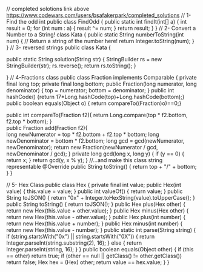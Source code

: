 // completed solotions link above
https://www.codewars.com/users/bsafakerpark/completed_solutions
// 1- Find the odd int 
public class FindOdd {
    public static int findIt(int[] a) {
      int result = 0;
        for (int num : a) {
            result ^= num;
        }
        return result;
    }
}
// 2- Convert a Number to a String!
class Kata {
  public static String numberToString(int num) {
    // Return a string of the number here!
    return Integer.toString(num);
  }
}
// 3- reversed strings
public class Kata {

public static String solution(String str) {
    StringBuilder rs = new StringBuilder(str);
    rs.reverse();
    return rs.toString();
  }

}
// 4-Fractions class
public class Fraction implements Comparable<Fraction>
{ private final long top;
  private final long bottom;
    public Fraction(long numerator, long denominator) {
    top = numerator;
    bottom = denominator;
}
public int hashCode() {return 17*Long.hashCode(top)+Long.hashCode(bottom);}    
public boolean equals(Object o) { return compareTo((Fraction)o)==0;}    
    
   public int compareTo(Fraction f2){ 
    return Long.compare(top * f2.bottom, f2.top * bottom); 
}   
    public Fraction add(Fraction f2){    
    long newNumerator = top * f2.bottom + f2.top * bottom;
    long newDenominator = bottom * f2.bottom;
    long gcd = gcd(newNumerator, newDenominator);
    return new Fraction(newNumerator / gcd, newDenominator / gcd);
}
    private long gcd(long x, long y) {
      if (y == 0) {
      return x;
    }
    return gcd(y, x % y);
    }
    //...and make this class string representable
    @Override
    public String toString() {
        return top + "/" + bottom;
    }
}

// 5- Hex Class 
public class Hex {
    private final int value;
    public Hex(int value) {
        this.value = value;
    }
    public int valueOf() {
        return value;
    }
    public String toJSON() {
        return "0x" + Integer.toHexString(value).toUpperCase();
    }
    public String toString() {
        return toJSON();
    }
    public Hex plus(Hex other) {
        return new Hex(this.value + other.value);
    }
    public Hex minus(Hex other) {
        return new Hex(this.value - other.value);
    }
    public Hex plus(int number) {
        return new Hex(this.value + number);
    }
    public Hex minus(int number) {
        return new Hex(this.value - number);
    }
    public static int parse(String string) {
        if (string.startsWith("0x") || string.startsWith("0X")) {
            return Integer.parseInt(string.substring(2), 16);
        } else {
            return Integer.parseInt(string, 16);
        }
    }
    public boolean equals(Object other) {
        if (this == other) return true;
        if (other == null || getClass() != other.getClass()) return false;
        Hex hex = (Hex) other;
        return value == hex.value;
    }
}
